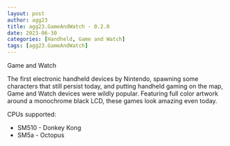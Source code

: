 ```yaml
---
layout: post
author: agg23
title: agg23.GameAndWatch - 0.2.0
date: 2023-06-30
categories: [Handheld, Game and Watch]
tags: [agg23.GameAndWatch]
---
```

Game and Watch

The first electronic handheld devices by Nintendo, spawning some characters that still persist today, and putting handheld gaming on the map, Game and Watch devices were wildly popular. Featuring full color artwork around a monochrome black LCD, these games look amazing even today.

CPUs supported:

* SM510 - Donkey Kong
* SM5a - Octopus
